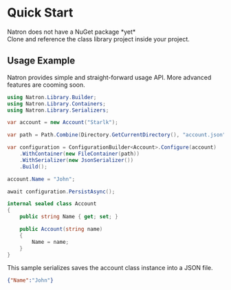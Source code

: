 # Quick Start
Natron does not have a NuGet package \*yet\*\
Clone and reference the class library project inside your project.

## Usage Example
Natron provides simple and straight-forward usage API.
More advanced features are cooming soon.

```cs
using Natron.Library.Builder;
using Natron.Library.Containers;
using Natron.Library.Serializers;

var account = new Account("Starlk");

var path = Path.Combine(Directory.GetCurrentDirectory(), "account.json");

var configuration = ConfigurationBuilder<Account>.Configure(account)
    .WithContainer(new FileContainer(path))
    .WithSerializer(new JsonSerializer())
    .Build();

account.Name = "John";

await configuration.PersistAsync();

internal sealed class Account
{
    public string Name { get; set; }

    public Account(string name)
    {
        Name = name;
    }
}
```

This sample serializes saves the account class instance into a JSON file.

```json
{"Name":"John"}
```
